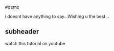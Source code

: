 #demo

i doesnt have anything to say...Wishing u the best...

## subheader

watch this tutorial on youtube

